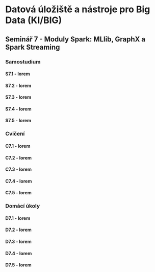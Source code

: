 # Datová úložiště a nástroje pro Big Data (KI/BIG)

## Seminář 7 - Moduly Spark: MLlib, GraphX a Spark Streaming

### Samostudium

#### S7.1 - lorem

#### S7.2 - lorem

#### S7.3 - lorem

#### S7.4 - lorem

#### S7.5 - lorem

### Cvičení

#### C7.1 - lorem

#### C7.2 - lorem

#### C7.3 - lorem

#### C7.4 - lorem

#### C7.5 - lorem

### Domácí úkoly

#### D7.1 - lorem

#### D7.2 - lorem

#### D7.3 - lorem

#### D7.4 - lorem

#### D7.5 - lorem
